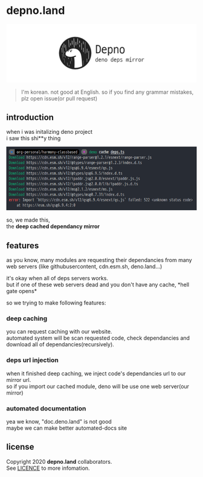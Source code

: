 # depno.land
![depno banner](docs/depno-banner.png)
> I'm korean. not good at English. so if you find any grammar mistakes, plz open issue(or pull request)

## introduction
when i was initalizing deno project\
i saw this shi**y thing

![522 errors on cdn.esm.sh](docs/522esmsh.png)

so, we made this,\
the **deep cached dependancy mirror**

## features
as you know, many modules are requesting their dependancies from many web servers (like githubusercontent, cdn.esm.sh, deno.land...)

it's okay when all of deps servers works.\
but if one of these web servers dead and you don't have any cache, \*hell gate opens\*

so we trying to make following features:
### deep caching
you can request caching with our website.\
automated system will be scan requested code, check dependancies and download all of dependancies(recursively).

### deps url injection
when it finished deep caching, we inject code's dependancies url to our mirror url.\
so if you import our cached module, deno will be use one web server(our mirror)

### automated documentation
yea we know, "doc.deno.land" is not good\
maybe we can make better automated-docs site

## license
Copyright 2020 **depno.land** collaborators.\
See [LICENCE](LICENSE) to more infomation.

